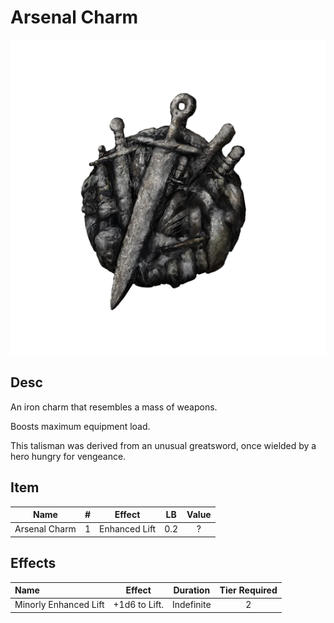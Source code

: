 # Arsenal Charm

![Copyrighted Image](ArsenalCharm.png)

## Desc

An iron charm that resembles a mass of weapons.

Boosts maximum equipment load.

This talisman was derived from an unusual greatsword, once wielded by a hero hungry for vengeance.

## Item

|     Name     | # |    Effect    | LB | Value |
| :-----------: | :-: | :-----------: | :-: | :---: |
| Arsenal Charm | 1 | Enhanced Lift | 0.2 |   ?   |

## Effects

| Name                  |    Effect    |  Duration  | Tier Required |
| :-------------------- | :-----------: | :--------: | :-----------: |
| Minorly Enhanced Lift | +1d6 to Lift. | Indefinite |       2       |
